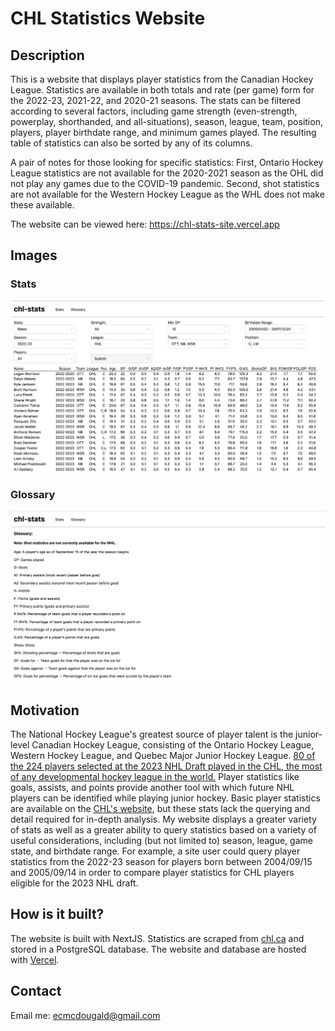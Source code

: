 # CHL Statistics Website

## Description

This is a website that displays player statistics from the Canadian Hockey League. Statistics are available in both totals and rate (per game) form for the 2022-23, 2021-22, and 2020-21 seasons. The stats can be filtered according to several factors, including game strength (even-strength, powerplay, shorthanded, and all-situations), season, league, team, position, players, player birthdate range, and minimum games played. The resulting table of statistics can also be sorted by any of its columns.

A pair of notes for those looking for specific statistics: First, Ontario Hockey League statistics are not available for the 2020-2021 season as the OHL did not play any games due to the COVID-19 pandemic. Second, shot statistics are not available for the Western Hockey League as the WHL does not make these available.

The website can be viewed here: https://chl-stats-site.vercel.app

## Images

### Stats

![Screenshot of the website stats page](/demoscreenshot-stats.png?raw=true)

### Glossary

![Screenshot of the website glossary page](/demoscreenshot-glossary.png?raw=true)

## Motivation

The National Hockey League's greatest source of player talent is the junior-level Canadian Hockey League, consisting of the Ontario Hockey League, Western Hockey League, and Quebec Major Junior Hockey League. [80 of the 224 players selected at the 2023 NHL Draft played in the CHL, the most of any developmental hockey league in the world.](https://chl.ca/article/80-canadian-hockey-league-players-selected-2023-nhl-draft/) Player statistics like goals, assists, and points provide another tool with which future NHL players can be identified while playing junior hockey. Basic player statistics are available on the [CHL's website](chl.ca), but these stats lack the querying and detail required for in-depth analysis. My website displays a greater variety of stats as well as a greater ability to query statistics based on a variety of useful considerations, including (but not limited to) season, league, game state, and birthdate range. For example, a site user could query player statistics from the 2022-23 season for players born between 2004/09/15 and 2005/09/14 in order to compare player statistics for CHL players eligible for the 2023 NHL draft.

## How is it built?

The website is built with NextJS. Statistics are scraped from [chl.ca](https://chl.ca) and stored in a PostgreSQL database. The website and database are hosted with [Vercel](https://vercel.com).

## Contact

Email me: ecmcdougald@gmail.com
